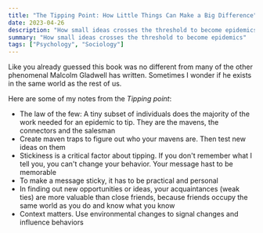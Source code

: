 ```yaml
---
title: "The Tipping Point: How Little Things Can Make a Big Difference"
date: 2023-04-26
description: "How small ideas crosses the threshold to become epidemics"
summary: "How small ideas crosses the threshold to become epidemics"
tags: ["Psychology", "Sociology"]
---
```


Like you already guessed this book was no different from many of the other
phenomenal Malcolm Gladwell has written. Sometimes I wonder if he exists in the
same world as the rest of us.

Here are some of my notes from the _Tipping point_:

- The law of the few: A tiny subset of individuals does the majority of the work needed for an epidemic to tip. They are the mavens, the connectors and the salesman
- Create maven traps to figure out who your mavens are. Then test new ideas on them
- Stickiness is a critical factor about tipping. If you don't remember what I tell you, you can't change your behavior. Your message hast to be memorable
- To make a message sticky, it has to be practical and personal
- In finding out new opportunities or ideas, your acquaintances (weak ties) are more valuable than close friends, because friends occupy the same world as you do and know what you know
- Context matters. Use environmental changes to signal changes and influence behaviors
